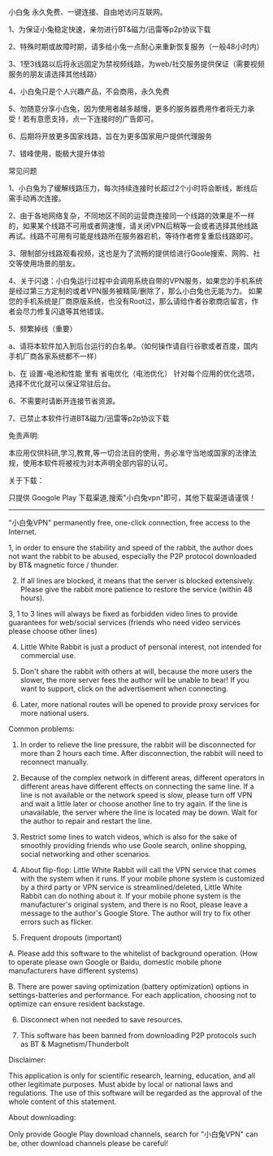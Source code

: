 小白兔 永久免费、一键连接、自由地访问互联网。

1、为保证小兔稳定快速，亲勿进行BT&磁力/迅雷等p2p协议下载

2、特殊时期或故障时期，请多给小兔一点耐心来重新恢复服务（一般48小时内）

3、1至3线路以后将永远固定为禁视频线路，为web/社交服务提供保证（需要视频服务的朋友请选择其他线路）

4、小白兔只是个人兴趣产品，不会商用，永久免费

5、勿随意分享小白兔，因为使用者越多越慢，更多的服务器费用作者将无力承受！若有意愿支持，点一下连接时的广告即可。

6、后期将开放更多国家线路，旨在为更多国家用户提供代理服务

7、错峰使用，能极大提升体验


常见问题

1、小白兔为了缓解线路压力，每次持续连接时长超过2个小时将会断线，断线后需手动再次连接。

2、由于各地网络复杂，不同地区不同的运营商连接同一个线路的效果是不一样的，如果某个线路不可用或者网速慢，请关闭VPN后稍等一会或者选择其他线路再试。线路不可用有可能是线路所在服务器宕机，等待作者修复重启线路即可。

3、限制部分线路观看视频，这也是为了流畅的提供给进行Goole搜索、网购、社交等使用场景的朋友。

4、关于闪退：小白兔运行过程中会调用系统自带的VPN服务，如果您的手机系统是经过第三方定制的或者VPN服务被精简/删除了，那么小白兔也无能为力。 如果您的手机系统是厂商原版系统，也没有Root过，那么请给作者谷歌商店留言，作者会尽力修复闪退等其他错误。

5、频繁掉线（重要）

a、请将本软件加入到后台运行的白名单。（如何操作请自行谷歌或者百度，国内手机厂商各家系统都不一样）

b、在 设置-电池和性能 里有 省电优化（电池优化） 针对每个应用的优化选项，选择不优化就可以保证常驻后台。

6、不需要时请断开连接节省资源。

7、已禁止本软件行进BT&磁力/迅雷等p2p协议下载


免责声明:

本应用仅供科研,学习,教育,等一切合法目的使用，务必准守当地或国家的法律法规，使用本软件将被视为对本声明全部内容的认可。

关于下载：

只提供 Googole Play 下载渠道,搜索"小白兔vpn"即可，其他下载渠道请谨慎！

-------------------------------------------------------------------------------

"小白兔VPN"  permanently free, one-click connection, free access to the Internet.


1, in order to ensure the stability and speed of the rabbit, the author does not want the rabbit to be abused, especially the P2P protocol downloaded by BT& magnetic force / thunder.

2. If all lines are blocked, it means that the server is blocked extensively. Please give the rabbit more patience to restore the service (within 48 hours).

3, 1 to 3 lines will always be fixed as forbidden video lines to provide guarantees for web/social services (friends who need video services please choose other lines)

4. Little White Rabbit is just a product of personal interest, not intended for commercial use.

5. Don't share the rabbit with others at will, because the more users the slower, the more server fees the author will be unable to bear! If you want to support, click on the advertisement when connecting.

6. Later, more national routes will be opened to provide proxy services for more national users.


Common problems:

1. In order to relieve the line pressure, the rabbit will be disconnected for more than 2 hours each time. After disconnection, the rabbit will need to reconnect manually.

2. Because of the complex network in different areas, different operators in different areas have different effects on connecting the same line. If a line is not available or the network speed is slow, please turn off VPN and wait a little later or choose another line to try again. If the line is unavailable, the server where the line is located may be down. Wait for the author to repair and restart the line.

3. Restrict some lines to watch videos, which is also for the sake of smoothly providing friends who use Goole search, online shopping, social networking and other scenarios.

4. About flip-flop: Little White Rabbit will call the VPN service that comes with the system when it runs. If your mobile phone system is customized by a third party or VPN service is streamlined/deleted, Little White Rabbit can do nothing about it. If your mobile phone system is the manufacturer's original system, and there is no Root, please leave a message to the author's Google Store. The author will try to fix other errors such as flicker.

5. Frequent dropouts (important)

A. Please add this software to the whitelist of background operation. (How to operate please own Google or Baidu, domestic mobile phone manufacturers have different systems)

B. There are power saving optimization (battery optimization) options in settings-batteries and performance. For each application, choosing not to optimize can ensure resident backstage.

6. Disconnect when not needed to save resources.

7. This software has been banned from downloading P2P protocols such as BT & Magnetism/Thunderbolt


Disclaimer:

This application is only for scientific research, learning, education, and all other legitimate purposes. Must abide by local or national laws and regulations. The use of this software will be regarded as the approval of the whole content of this statement.

About downloading:

Only provide Google Play download channels, search for "小白兔VPN" can be, other download channels please be careful!
